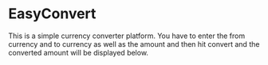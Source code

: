 # EasyConvert
This is a simple currency converter platform.
You have to enter the from currency and to currency as well as the amount and then hit convert and the converted amount will be displayed below.
